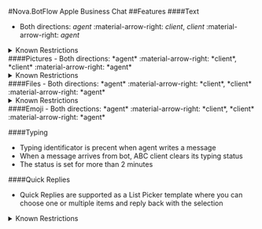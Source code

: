 #Nova.BotFlow Apple Business Chat
##Features
####Text
- Both directions: *agent* :material-arrow-right: *client*, *client* :material-arrow-right: *agent*

<details><summary>Known Restrictions</summary>
<p>
```
• Maximum 160 characters per message
• If there are more than 160 characters, leftover characters will be sent as a secont message (like in SMS)
```
</p>
</details>
####Pictures
- Both directions: *agent* :material-arrow-right: *client*, *client* :material-arrow-right: *agent*

<details><summary>Known Restrictions</summary>
<p>
```
• Maximum 5 pictures can be sent at once (which, in total, must not be more that 100 MB)
```
</p>
</details>
####Files
- Both directions: *agent* :material-arrow-right: *client*, *client* :material-arrow-right: *agent*

<details><summary>Known Restrictions</summary>
<p>
```
• File (including video) size limit is: 100 MB
• File extensions: any
• Video formats: any
• Even if file format is not supported, they can be found in /var/mobile/Library/SMS/ (the directory is accessible only with jailbreak)
```
</p>
</details>
####Emoji
- Both directions: *agent* :material-arrow-right: *client*, *client* :material-arrow-right: *agent*

####Typing
- Typing identificator is precent when agent writes a message
- When a message arrives from bot, ABC client clears its typing status
- The status is set for more than 2 minutes

####Quick Replies
- Quick Replies are supported as a List Picker template where you can choose one or multiple items and reply back with the selection
<details><summary>Known Restrictions</summary>
<p>
```
• Card presented to the consumer the following elements:
	• Bubble title text (field: title)  - the title of the message
	• Buuble text (field: subtitle) - subtitle to be displayed under title of the message
	• Link preview image (field: imageURL) - image to be placed in the List Picker message template
	• Button - required, but only if the items in the list do not have buttons	
• The List Picker header has the following elements:
	• List Picker Header Title - taken from Bubble title text
	• Section title (field: text) - can serve as a overall description for the items of selection
• The List Picker items menu has array of elements with the following elements:
	• Item Image (field: image)
	• Item Title (field: title)
	• Item Subtitle (subtitle)
	• Button

• Maximum Title (in card) length 85 characters (30 is recommended by Apple)
• Maximum Subtitle (in card) length 400 characters (85 is recommended by Apple)
• Pictures in JPG and PNG formats only, the total image size in the list picker is limited to 0.5MB
```
</p>
</details>
<figure> <img src="/novadocs/components/botflow/examples/ABCFlowQuickReplies1.png" title="Apple Bussines Chat Quick Replies" width="600" height"500"> </a> </figure>
<figure> <img src="/novadocs/components/botflow/examples/ABCFlowQuickReplies2.png" title="Apple Bussines Chat Quick Replies" width="600" height"500"> </a> </figure>
####Button List
- Button List is supported as a List Picker template (reference picture in Quick Replies)
<details><summary>Known Restrictions</summary>
<p>
```
• Card presented to the consumer the following elements:
	• Bubble title text (field: title)  - the title of the message
	• Buuble text (field: subtitle) - subtitle to be displayed under title of the message
	• Link preview image (field: imageURL) - image to be placed in the List Picker message template
	• Button - required, but only if the items in the list do not have buttons	
• The List Picker header has the following elements:
	• List Picker Header Title - taken from Bubble title text
	• Section title (field: text) - can serve as a overall description for the items of selection
• The List Picker items menu has array of elements with the following elements:
	• Item Image (field: image)
	• Item Title (field: title)
	• Item Subtitle (subtitle)
	• Button

• Maximum Title (in card) length 85 characters (30 is recommended by Apple)
• Maximum Subtitle (in card) length 400 characters (85 is recommended by Apple)
• Pictures in JPG and PNG formats only, the total image size in the list picker is limited to 0.5MB
```
</p>
</details>
####Button Grid
- Button Grid is supported as a List Picker template (reference picture in Quick Replies)
<details><summary>Known Restrictions</summary>
<p>
```
• Card presented to the consumer the following elements:
	• Bubble title text (field: title)  - the title of the message
	• Buuble text (field: subtitle) - subtitle to be displayed under title of the message
	• Link preview image (field: imageURL) - image to be placed in the List Picker message template
	• Button - required, but only if the items in the list do not have buttons	
• The List Picker header has the following elements:
	• List Picker Header Title - taken from Bubble title text
	• Section title (field: text) - can serve as a overall description for the items of selection
• The List Picker items menu has array of elements with the following elements:
	• Item Image (field: image)
	• Item Title (field: title)
	• Item Subtitle (subtitle)
	• Button

• Maximum Title (in card) length 85 characters (30 is recommended by Apple)
• Maximum Subtitle (in card) length 400 characters (85 is recommended by Apple)
• Pictures in JPG and PNG formats only, the total image size in the list picker is limited to 0.5MB
```
</p>
</details>